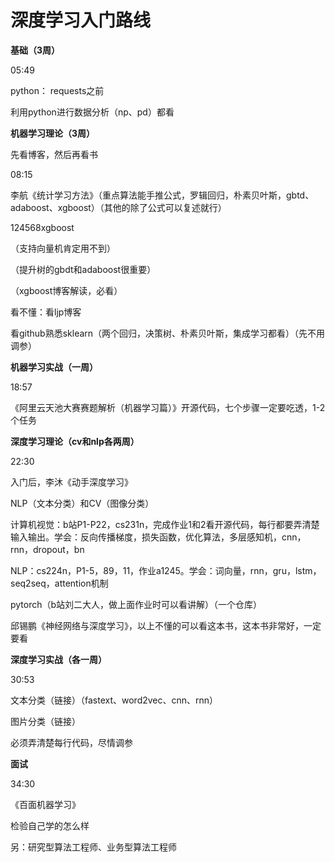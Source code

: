 # 深度学习入门路线

**基础（3周）**



05:49

python： requests之前

利用python进行数据分析（np、pd）都看



**机器学习理论（3周）**

先看博客，然后再看书



08:15

李航《统计学习方法》（重点算法能手推公式，罗辑回归，朴素贝叶斯，gbtd、adaboost、xgboost）（其他的除了公式可以复述就行）

124568xgboost

（支持向量机肯定用不到）

（提升树的gbdt和adaboost很重要）

（xgboost博客解读，必看）

看不懂：看ljp博客

看github熟悉sklearn（两个回归，决策树、朴素贝叶斯，集成学习都看）（先不用调参）



**机器学习实战（一周）**



18:57



《阿里云天池大赛赛题解析（机器学习篇）》开源代码，七个步骤一定要吃透，1-2个任务





**深度学习理论（cv和nlp各两周）**



22:30



入门后，李沐《动手深度学习》

NLP（文本分类）和CV（图像分类）

计算机视觉：b站P1-P22，cs231n，完成作业1和2看开源代码，每行都要弄清楚输入输出。学会：反向传播梯度，损失函数，优化算法，多层感知机，cnn，rnn，dropout，bn

 NLP：cs224n，P1-5，89，11，作业a1245。学会：词向量，rnn，gru，lstm，seq2seq，attention机制

pytorch（b站刘二大人，做上面作业时可以看讲解）（一个仓库）

邱锡鹏《神经网络与深度学习》，以上不懂的可以看这本书，这本书非常好，一定要看



**深度学习实战（各一周）**



30:53



文本分类（链接）（fastext、word2vec、cnn、rnn）

图片分类（链接）

必须弄清楚每行代码，尽情调参



**面试**



34:30



《百面机器学习》

检验自己学的怎么样



另：研究型算法工程师、业务型算法工程师